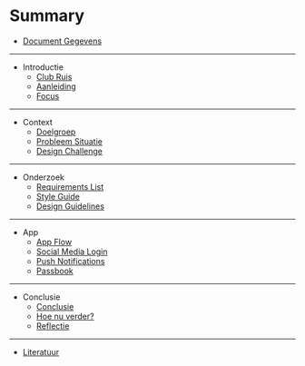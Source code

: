 # Summary

* [Document Gegevens](README.md)

---

* Introductie
  * [Club Ruis](introduction/club-ruis.md)
  * [Aanleiding](introduction/motivation.md)
  * [Focus](introduction/focus.md)

---

* Context
  * [Doelgroep](context/focus-group.md)
  * [Probleem Situatie](context/problem.md)
  * [Design Challenge](context/design-challenge.md)

---

* Onderzoek
  * [Requirements List](research/requirements-list.md)
  * [Style Guide](design/style-guide.md)
  * [Design Guidelines](design/guidelines.md)

---

* App
  * [App Flow](prototype/flow.md)
  * [Social Media Login](prototype/social-media-login.md)
  * [Push Notifications](prototype/push-notifications.md)
  * [Passbook](prototype/passbook.md)

---

* Conclusie
  * [Conclusie](closing/conclusion.md)
  * [Hoe nu verder?](closing/vision.md)
  * [Reflectie](closing/reflection.md)

---

* [Literatuur](misc/literature.md)
